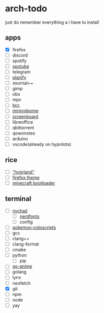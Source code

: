 # arch-todo
just do remember everything a i have to install

## apps
- [x] firefox
- [ ] discord
- [ ] spotify
- [ ] [spotube](https://github.com/KRTirtho/spotube)
- [ ] telegram
- [ ] [planify](https://github.com/alainm23/planify)
- [ ] xournal++
- [ ] gimp
- [ ] obs
- [ ] mpv
- [ ] [kcc](https://github.com/ciromattia/kcc)
- [ ] [minivideome](https://github.com/maykbrito/mini-video-me)
- [ ] [screenboard](https://github.com/maykbrito/screenboard)
- [ ] libreoffice
- [ ] qbittorrent
- [ ] qownnotes
- [ ] arduino
- [ ] vscode(already on hyprdots)
## rice
- [ ] ["hyprland"](https://github.com/prasanthrangan/hyprdots)
- [ ] [firefox theme](https://github.com/datguypiko/Firefox-Mod-Blur)
- [ ] [minecraft bootloader](https://github.com/Lxtharia/minegrub-theme)
## terminal
- [ ] [nvchad](https://github.com/NvChad/NvChad)
  - [ ] [nerdfonts](https://github.com/ryanoasis/nerd-fonts)
  - [ ] config 
- [ ] [pokemon-coloscripts](https://gitlab.com/phoneybadger/pokemon-colorscripts)
- [ ] gcc
- [ ] clang++
- [ ] clang-format
- [ ] cmake
- [ ] python
  - [ ] pip
- [ ] [go-anime](https://github.com/alvarorichard/GoAnime)
- [ ] golang
- [ ] lynx
- [ ] neofetch
- [x] git
- [ ] npm
- [ ] node
- [ ] yay
